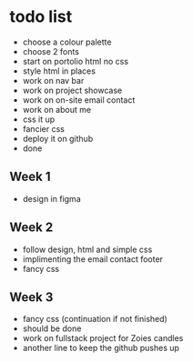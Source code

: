 # todo list

* choose a colour palette
* choose 2 fonts
* start on portolio html no css
* style html in places
* work on nav bar
* work on project showcase
* work on on-site email contact
* work on about me
* css it up
* fancier css
* deploy it on github
* done

## Week 1
- design in figma

## Week 2
- follow design, html and simple css
- implimenting the email contact footer
- fancy css

## Week 3
- fancy css (continuation if not finished)
- should be done
- work on fullstack project for Zoies candles
- another line to keep the github pushes up